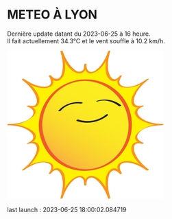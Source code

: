 # METEO À LYON

Dernière update datant du 2023-06-25 à 16 heure.  
Il fait actuellement 34.3°C et le vent souffle à 10.2 km/h.      

![](./.github/sun.png)

last launch : 2023-06-25 18:00:02.084719
